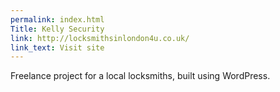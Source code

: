 ```yaml
---
permalink: index.html
Title: Kelly Security
link: http://locksmithsinlondon4u.co.uk/
link_text: Visit site
---
```


Freelance project for a local locksmiths, built using WordPress.